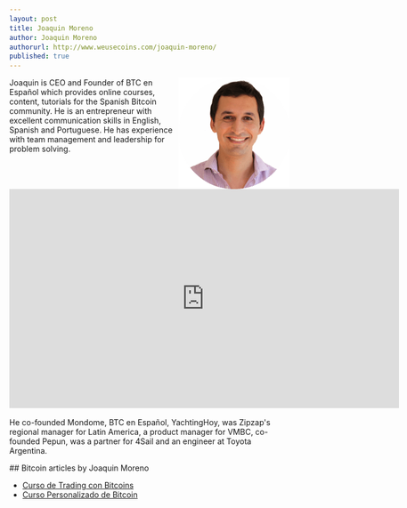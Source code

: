 ```yaml
---
layout: post
title: Joaquin Moreno
author: Joaquin Moreno
authorurl: http://www.weusecoins.com/joaquin-moreno/
published: true
---
```




<img src="/images/joaquin-moreno.png" alt="Joaquin Moreno" align="right">Joaquin is CEO and Founder of BTC en Español which provides online courses, content, tutorials for the Spanish Bitcoin community. He is an entrepreneur with excellent communication skills in English, Spanish and Portuguese. He has experience with team management and leadership for problem solving.
<p>
<iframe width="700" height="394" src="https://www.youtube.com/embed/J4x8Hz6_hq0" frameborder="0" allowfullscreen></iframe>
<p>
He co-founded Mondome, BTC en Español, YachtingHoy, was Zipzap's regional manager for Latin America, a product manager for VMBC, co-founded Pepun, was a partner for 4Sail and an engineer at Toyota Argentina.
<p>
## Bitcoin articles by Joaquin Moreno
<ul>
<li><a href="">Curso de Trading con Bitcoins</a></li>
<li><a href="">Curso Personalizado de Bitcoin</a></li>
</ul>